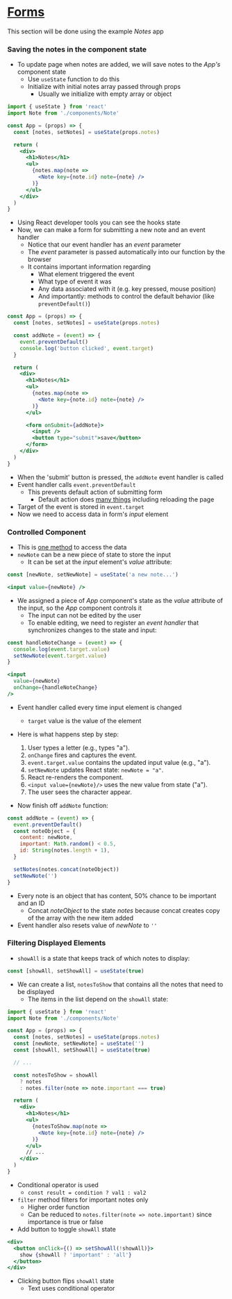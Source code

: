 # [Forms](https://fullstackopen.com/en/part2/forms)

This section will be done using the example _Notes_ app 

### Saving the notes in the component state

- To update page when notes are added, we will save notes to the _App's_ component state
  - Use `useState` function to do this
  - Initialize with initial notes array passed through props
    - Usually we initialize with empty array or object

```jsx 
import { useState } from 'react'
import Note from './components/Note'

const App = (props) => {
  const [notes, setNotes] = useState(props.notes)

  return (
    <div>
      <h1>Notes</h1>
      <ul>
        {notes.map(note => 
          <Note key={note.id} note={note} />
        )}
      </ul>
    </div>
  )
}
```

- Using React developer tools you can see the hooks state 
- Now, we can make a form for submitting a new note and an event handler
  - Notice that our event handler has an _event_ parameter 
  - The _event_ parameter is passed automatically into our function by the browser
  - It contains important information regarding 
    - What element triggered the event
    - What type of event it was
    - Any data associated with it (e.g. key pressed, mouse position)
    - And importantly: methods to control the default behavior (like `preventDefault()`)

```jsx
const App = (props) => {
  const [notes, setNotes] = useState(props.notes)

  const addNote = (event) => {
    event.preventDefault()
    console.log('button clicked', event.target)
  }

  return (
    <div>
      <h1>Notes</h1>
      <ul>
        {notes.map(note => 
          <Note key={note.id} note={note} />
        )}
      </ul>

      <form onSubmit={addNote}>
        <input />
        <button type="submit">save</button>
      </form>   
    </div>
  )
}
```

- When the 'submit' button is pressed, the `addNote` event handler is called 
- Event handler calls `event.preventDefault`
  - This prevents default action of submitting form
    - Default action does [many things](https://developer.mozilla.org/en-US/docs/Web/API/HTMLFormElement/submit_event) including reloading the page
- Target of the event is stored in `event.target`
- Now we need to access data in form's _input_ element

### Controlled Component

- This is [one method](https://react.dev/reference/react-dom/components/input#controlling-an-input-with-a-state-variable) to access the data
- `newNote` can be a new piece of state to store the input
  - It can be set at the _input_ element's _value_ attribute:

```jsx
const [newNote, setNewNote] = useState('a new note...') 

<input value={newNote} />
```

- We assigned a piece of _App_ component's state as the _value_ attribute of the input, so the _App_ component controls it
  - The input can not be edited by the user
  - To enable editing, we need to register an _event handler_ that synchronizes changes to the state and input:

```jsx
const handleNoteChange = (event) => {
  console.log(event.target.value)
  setNewNote(event.target.value)
}

<input
  value={newNote}
  onChange={handleNoteChange}
/>
```

- Event handler called every time input element is changed
  - `target` value is the value of the element
- Here is what happens step by step:
  1. User types a letter (e.g., types "a").
  2. `onChange` fires and captures the event.
  3. `event.target.value` contains the updated input value (e.g., "a").
  4. `setNewNote` updates React state: `newNote = "a"`.
  5. React re-renders the component.
  6. `<input value={newNote}/>` uses the new value from state ("a").
  7. The user sees the character appear.

- Now finish off `addNote` function:

```jsx
const addNote = (event) => {
  event.preventDefault()
  const noteObject = {
    content: newNote,
    important: Math.random() < 0.5,
    id: String(notes.length + 1),
  }

  setNotes(notes.concat(noteObject))
  setNewNote('')
}
```

- Every note is an object that has content, 50% chance to be important and an ID
  - Concat _noteObject_ to the state _notes_ because concat creates copy of the array with the new item added 
- Event handler also resets value of _newNote_ to `''`

### Filtering Displayed Elements

- `showAll` is a state that keeps track of which notes to display:

```jsx
const [showAll, setShowAll] = useState(true)
```

- We can create a list, `notesToShow` that contains all the notes that need to be displayed
  - The items in the list depend on the `showAll` state:

```jsx
import { useState } from 'react'
import Note from './components/Note'

const App = (props) => {
  const [notes, setNotes] = useState(props.notes)
  const [newNote, setNewNote] = useState('') 
  const [showAll, setShowAll] = useState(true)

  // ...

  const notesToShow = showAll
    ? notes
    : notes.filter(note => note.important === true)

  return (
    <div>
      <h1>Notes</h1>
      <ul>
        {notesToShow.map(note =>
          <Note key={note.id} note={note} />
        )}
      </ul>
      // ...
    </div>
  )
}
```

- Conditional operator is used 
  - `const result = condition ? val1 : val2`
- `filter` method filters for important notes only
  - Higher order function
  - Can be reduced to `notes.filter(note => note.important)` since importance is true or false
- Add button to toggle `showAll` state 

```jsx
<div>
  <button onClick={() => setShowAll(!showAll)}>
    show {showAll ? 'important' : 'all'}
  </button>
</div>
```

- Clicking button flips `showAll` state
  - Text uses conditional operator